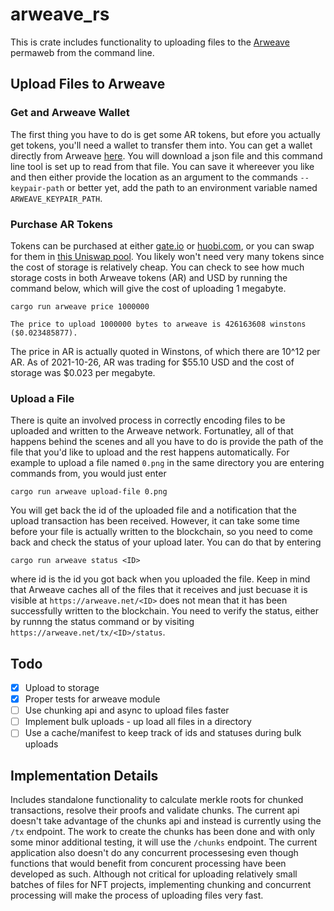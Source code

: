 
# arweave_rs

This is crate includes functionality to uploading files to the [Arweave](https://www.arweave.org/) permaweb from the command line.


## Upload Files to Arweave

### Get and Arweave Wallet
The first thing you have to do is get some AR tokens, but efore you actually get tokens, you'll need a wallet to transfer them into. You can get a wallet directly from Arweave [here](https://faucet.arweave.net/). You will download a json file and this command line tool is set up to read from that file. You can save it whereever you like and then either provide the location as an argument to the commands `--keypair-path` or better yet, add the path to an environment variable named `ARWEAVE_KEYPAIR_PATH`.

### Purchase AR Tokens
Tokens can be purchased at either [gate.io](https://www.gate.io/) or [huobi.com](https://www.huobi.com/en-us/), or you can swap for them in [this Uniswap pool](https://info.uniswap.org/#/pools/0x3afec5673a547861877f4d722a594171595e561b). You likely won't need very many tokens since the cost of storage is relatively cheap. You can check to see how much storage costs in both Arweave tokens (AR) and USD by running the command below, which will give the cost of uploading 1 megabyte.

```
cargo run arweave price 1000000
```

```
The price to upload 1000000 bytes to arweave is 426163608 winstons ($0.023485877).
```

The price in AR is actually quoted in Winstons, of which there are 10^12 per AR. As of 2021-10-26, AR was trading for $55.10 USD and the cost of storage was $0.023 per megabyte.

### Upload a File

There is quite an involved process in correctly encoding files to be uploaded and written to the Arweave network. Fortunatley, all of that happens behind the scenes and all you have to do is provide the path of the file that you'd like to upload and the rest happens automatically. For example to upload a file named `0.png` in the same directory you are entering commands from, you would just enter

```
cargo run arweave upload-file 0.png
```

You will get back the id of the uploaded file and a notification that the upload transaction has been received. However, it can take some time before your file is actually written to the blockchain, so you need to come back and check the status of your upload later. You can do that by entering

```
cargo run arweave status <ID>
```

where id is the id you got back when you uploaded the file. Keep in mind that Arweave caches all of the files that it receives and just becuase it is visible at `https://arweave.net/<ID>` does not mean that it has been successfully written to the blockchain. You need to verify the status, either by runnng the status command or by visiting `https://arweave.net/tx/<ID>/status`.


## Todo
- [x] Upload to storage
- [x] Proper tests for arweave module
- [ ] Use chunking api and async to upload files faster
- [ ] Implement bulk uploads - up load all files in a directory
- [ ] Use a cache/manifest to keep track of ids and statuses during bulk uploads

## Implementation Details

Includes standalone functionality to calculate merkle roots for chunked transactions, resolve their proofs and validate chunks. The current api doesn't take advantage of the chunks api and instead is currently using the `/tx` endpoint. The work to create the chunks has been done and with only some minor additional testing, it will use the `/chunks` endpoint. The current application also doesn't do any concurrent processesing even though functions that would benefit from concurent processing have been developed as such. Although not critical for uploading relatively small batches of files for NFT projects, implementing chunking and concurrent processing will make the process of uploading files very fast.
